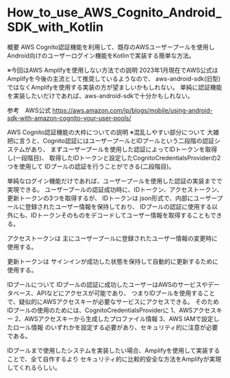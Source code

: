 # How_to_use_AWS_Cognito_Android_SDK_with_Kotlin

概要
AWS Cognito認証機能を利用して、既存のAWSユーザープールを使用し
Android向けのユーザーログイン機能をKotlinで実装する簡単な方法。

※今回はAWS Amplifyを使用しない方法での説明
2023年1月現在でAWS公式はAmplifyを今後の主流として推奨しているようなので、
aws-android-sdk(旧型)ではなくAmplifyを使用する実装の方が望ましいかもしれない。
単純に認証機能を実装したいだけであれば、aws-android-sdkで十分かもしれない。

参考　AWS公式
https://aws.amazon.com/jp/blogs/mobile/using-android-sdk-with-amazon-cognito-your-user-pools/

AWS Cognito認証機能の大枠についての説明
※混乱しやすい部分について
大雑把に言うと、Cognito認証にはユーザープールとIDプールという二段階の認証システムがあり、
まずユーザープールを使用した認証によってIDトークンを取得し(一段階目)、
取得したIDトークンと設定したCognitoCredentialsProviderの2つを使用して
IDプールの認証を行うことができる(二段階目)。

単純なログイン機能だけであれば、ユーザープールを使用した認証の実装までで実現できる。
ユーザープールの認証成功時に、IDトークン、アクセストークン、更新トークンの3つを取得するが、
IDトークンは
json形式で、内部にユーザープールに登録されたユーザー情報を保持しており、
IDプールの認証に使用する以外にも、IDトークンそのものをデコードしてユーザー情報を取得することもできる。

アクセストークンは
主にユーザープールに登録されたユーザー情報の変更時に使用する。

更新トークンは
サインインが成功した状態を保持して自動的に更新するために使用する。

IDプールについて
IDプールの認証に成功したユーザーはAWSのサービスやデータベース、APIなどにアクセスが可能であり、
つまりIDプールを使用することで、疑似的にAWSアクセスキーが必要なサービスにアクセスできる。
そのためIDプールの使用のためには、CognitoCredentialsProviderに
1、AWSアクセスキー
2、AWSアクセスキーから生成したプロファイル情報
3、AWS IAMで設定したロール情報
のいずれかを設定する必要があり、セキュリティ的に注意が必要である。

IDプールまで使用したシステムを実装したい場合、Amplifyを使用して実装することで、全て自作するより
セキュリティ的に比較的安全な方法をAmplifyが実現してくれるらしい。
